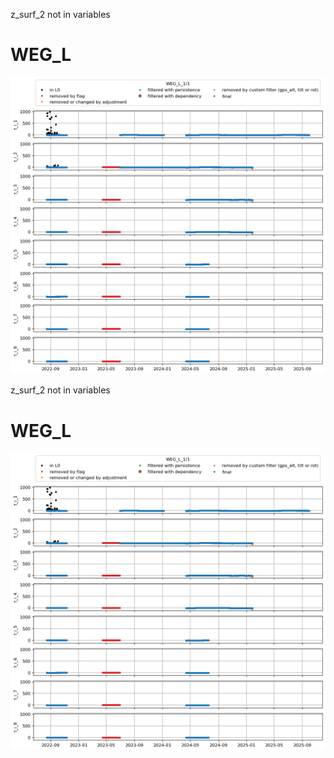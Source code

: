z_surf_2 not in variables
# WEG_L
![](../figures/flags/WEG_L_0.png)
 
z_surf_2 not in variables
# WEG_L
![](../figures/flags/WEG_L_0.png)
 
